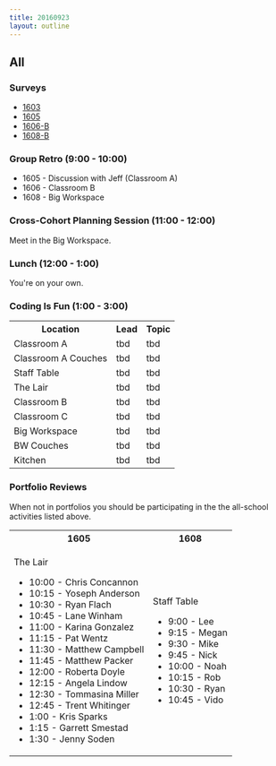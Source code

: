```yaml
---
title: 20160923
layout: outline
---
```


## All

### Surveys

* [1603]()
* [1605](https://goo.gl/forms/cKGcmu0RDyfGiZLo1)
* [1606-B]()
* [1608-B](https://goo.gl/forms/sLx8DIp0yBJJCzVF3)

### Group Retro (9:00 - 10:00)
* 1605 - Discussion with Jeff (Classroom A)
* 1606 - Classroom B
* 1608 - Big Workspace

### Cross-Cohort Planning Session (11:00 - 12:00)
Meet in the Big Workspace.

### Lunch (12:00 - 1:00)
You're on your own.

### Coding Is Fun (1:00 - 3:00)
<table>
  <tbody>
    <tr>
      <th>Location</th>
      <th>Lead</th>
      <th>Topic</th>
    </tr>
    <tr>
      <td>Classroom A</td>
      <td>tbd</td>
      <td>tbd</td>
    </tr>
    <tr>
      <td>Classroom A Couches</td>
      <td>tbd</td>
      <td>tbd</td>
    </tr>
    <tr>
      <td>Staff Table</td>
      <td>tbd</td>
      <td>tbd</td>
    </tr>
    <tr>
      <td>The Lair</td>
      <td>tbd</td>
      <td>tbd</td>
    </tr>
    <tr>
      <td>Classroom B</td>
      <td>tbd</td>
      <td>tbd</td>
    </tr>
    <tr>
      <td>Classroom C</td>
      <td>tbd</td>
      <td>tbd</td>
    </tr>
    <tr>
      <td>Big Workspace</td>
      <td>tbd</td>
      <td>tbd</td>
    </tr>
    <tr>
      <td>BW Couches</td>
      <td>tbd</td>
      <td>tbd</td>
    </tr>
    <tr>
      <td>Kitchen</td>
      <td>tbd</td>
      <td>tbd</td>
    </tr>
  </tbody>
</table>



### Portfolio Reviews
When not in portfolios you should be participating in the the all-school activities listed above.

<table>
  <tbody>
    <tr>
      <th>1605</th>
      <th>1608</th>
    </tr>
    <tr>
      <td>
        <p>The Lair</p>
        <ul>
          <li>10:00 - Chris Concannon</li>
           <li> 10:15 - Yoseph Anderson</li>
           <li> 10:30 - Ryan Flach</li>
           <li> 10:45 - Lane Winham</li>
           <li> 11:00 - Karina Gonzalez</li>
           <li> 11:15 - Pat Wentz</li>
           <li> 11:30 - Matthew Campbell</li>
           <li> 11:45 - Matthew Packer</li>
           <li> 12:00 - Roberta Doyle</li>
           <li> 12:15 - Angela Lindow</li>
           <li> 12:30 - Tommasina Miller</li>
           <li> 12:45 - Trent Whitinger</li>
           <li> 1:00 - Kris Sparks</li>
           <li> 1:15 - Garrett Smestad</li>
           <li> 1:30 - Jenny Soden</li>
        </ul>
      </td>
      <td>
        <p>Staff Table</p>
        <ul>
          <li>9:00 - Lee</li>
          <li>9:15 - Megan</li>
          <li>9:30 - Mike</li>
          <li>9:45 - Nick</li>
          <li>10:00 - Noah</li>
          <li>10:15 - Rob</li>
          <li>10:30 - Ryan</li>
          <li>10:45 - Vido</li>
        </ul>
      </td>
    </tr>
  </tbody>
</table>
